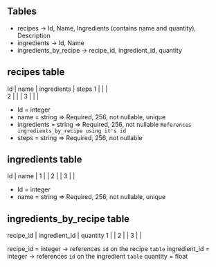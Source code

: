 ## Tables

- recipes -> Id, Name, Ingredients (contains name and quantity), Description
- ingredients -> Id, Name
- ingredients_by_recipe -> recipe_id, ingredient_id, quantity

## recipes table
Id     |  name   |  ingredients  |  steps
1      |         |               |   
2      |         |               |
3      |         |               |

- Id = integer
- name = string => Required, 256, not nullable, unique
- ingredients = string => Required, 256, not nullable `References ingredients_by_recipe using it's id`
- steps = string => Required, 256, not nullable

## ingredients table
Id     |  name   |
1      |         |
2      |         |
3      |         |

- Id = integer
- name = string => Required, 256, not nullable, unique

## ingredients_by_recipe table

recipe_id   |  ingredient_id   |  quantity
1           |                  |
2           |                  |
3           |                  |

recipe_id = integer -> references `id` on the recipe `table`
ingredient_id = integer -> references `id` on the ingredient `table`
quantity = float
